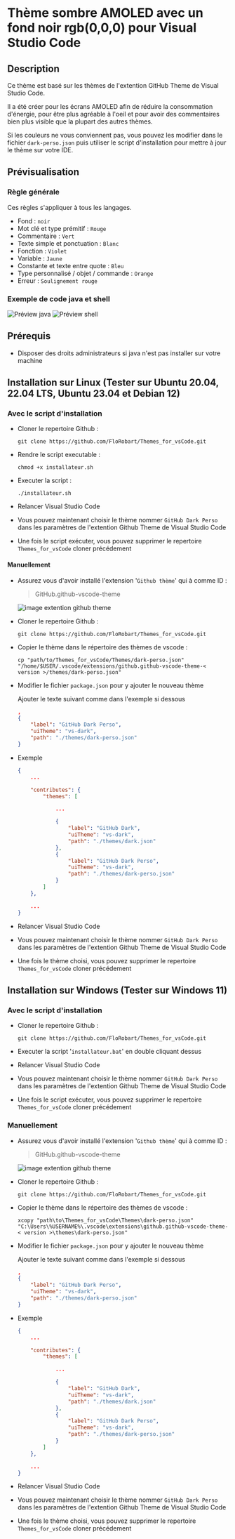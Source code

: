 # Thème sombre AMOLED avec un fond noir rgb(0,0,0) pour Visual Studio Code

## Description

Ce thème est basé sur les thèmes de l'extention GitHub Theme de Visual Studio Code.

Il a été créer pour les écrans AMOLED afin de réduire la consommation d'énergie, pour être plus agréable à l'oeil et pour avoir des commentaires bien plus visible que la plupart des autres thèmes.

Si les couleurs ne vous conviennent pas, vous pouvez les modifier dans le fichier `dark-perso.json` puis utiliser le script d'installation pour mettre à jour le thème sur votre IDE.

## Prévisualisation

### Règle générale

Ces règles s'appliquer à tous les langages.

- Fond : `noir`
- Mot clé et type prémitif : `Rouge`
- Commentaire : `Vert`
- Texte simple et ponctuation : `Blanc`
- Fonction : `Violet`
- Variable : `Jaune`
- Constante et texte entre quote : `Bleu`
- Type personnalisé / objet / commande : `Orange`
- Erreur : `Soulignement rouge`

### Exemple de code java et shell

![Préview java](./Images_readme/exemple_code_java.png)
![Préview shell](./Images_readme/exemple_code_shell.png)

## Prérequis

- Disposer des droits administrateurs si java n'est pas installer sur votre machine

## Installation sur Linux (Tester sur Ubuntu 20.04, 22.04 LTS, Ubuntu 23.04 et Debian 12)

### Avec le script d'installation

- Cloner le repertoire Github :

  ```shell
  git clone https://github.com/FloRobart/Themes_for_vsCode.git
  ```

- Rendre le script executable :

  ```shell
  chmod +x installateur.sh
  ```

- Executer la script :

  ```shell
  ./installateur.sh
  ```

- Relancer Visual Studio Code
- Vous pouvez maintenant choisir le thème nommer `GitHub Dark Perso` dans les paramètres de l'extention Github Theme de Visual Studio Code
- Une fois le script exécuter, vous pouvez supprimer le repertoire `Themes_for_vsCode` cloner précédement

#### Manuellement

- Assurez vous d'avoir installé l'extension '`Github thème`' qui à comme ID :

  > GitHub.github-vscode-theme

  ![image extention github theme](./Images_readme/extention_github_theme.png)

- Cloner le repertoire Github :

  ```shell
  git clone https://github.com/FloRobart/Themes_for_vsCode.git
  ```

- Copier le thème dans le répertoire des thèmes de vscode :

  ```shell
  cp "path/to/Themes_for_vsCode/Themes/dark-perso.json" "/home/$USER/.vscode/extensions/github.github-vscode-theme-< version >/themes/dark-perso.json"
  ```

- Modifier le fichier `package.json` pour y ajouter le nouveau thème

    Ajouter le texte suivant comme dans l'exemple si dessous

  ```json
  ,
  {
      "label": "GitHub Dark Perso",
      "uiTheme": "vs-dark",
      "path": "./themes/dark-perso.json"
  }
  ```

- Exemple

  ```json
  {
      ...
  
      "contributes": {
          "themes": [
  
              ...
  
              {
                  "label": "GitHub Dark",
                  "uiTheme": "vs-dark",
                  "path": "./themes/dark.json"
              },
              {
                  "label": "GitHub Dark Perso",
                  "uiTheme": "vs-dark",
                  "path": "./themes/dark-perso.json"
              }
          ]
      },
  
      ...
  }
  ```

- Relancer Visual Studio Code
- Vous pouvez maintenant choisir le thème nommer `GitHub Dark Perso` dans les paramètres de l'extention Github Theme de Visual Studio Code
- Une fois le thème choisi, vous pouvez supprimer le repertoire `Themes_for_vsCode` cloner précédement

## Installation sur Windows (Tester sur Windows 11)

### Avec le script d'installation

- Cloner le repertoire Github :

  ```batch
  git clone https://github.com/FloRobart/Themes_for_vsCode.git
  ```

- Executer la script '`installateur.bat`' en double cliquant dessus
- Relancer Visual Studio Code
- Vous pouvez maintenant choisir le thème nommer `GitHub Dark Perso` dans les paramètres de l'extention Github Theme de Visual Studio Code
- Une fois le script exécuter, vous pouvez supprimer le repertoire `Themes_for_vsCode` cloner précédement

### Manuellement

- Assurez vous d'avoir installé l'extension '`Github thème`' qui à comme ID :

  > GitHub.github-vscode-theme

  ![image extention github theme](./Images_readme/extention_github_theme.png)

- Cloner le repertoire Github :

  ```shell
  git clone https://github.com/FloRobart/Themes_for_vsCode.git
  ```

- Copier le thème dans le répertoire des thèmes de vscode :

  ```batch
  xcopy "path\to\Themes_for_vsCode\Themes\dark-perso.json" "C:\Users\%USERNAME%\.vscode\extensions\github.github-vscode-theme-< version >\themes\dark-perso.json"
  ```

- Modifier le fichier `package.json` pour y ajouter le nouveau thème

    Ajouter le texte suivant comme dans l'exemple si dessous

  ```json
  ,
  {
      "label": "GitHub Dark Perso",
      "uiTheme": "vs-dark",
      "path": "./themes/dark-perso.json"
  }
  ```

- Exemple

  ```json
  {
      ...
  
      "contributes": {
          "themes": [
  
              ...
  
              {
                  "label": "GitHub Dark",
                  "uiTheme": "vs-dark",
                  "path": "./themes/dark.json"
              },
              {
                  "label": "GitHub Dark Perso",
                  "uiTheme": "vs-dark",
                  "path": "./themes/dark-perso.json"
              }
          ]
      },
  
      ...
  }
  ```

- Relancer Visual Studio Code
- Vous pouvez maintenant choisir le thème nommer `GitHub Dark Perso` dans les paramètres de l'extention Github Theme de Visual Studio Code
- Une fois le thème choisi, vous pouvez supprimer le repertoire `Themes_for_vsCode` cloner précédement
